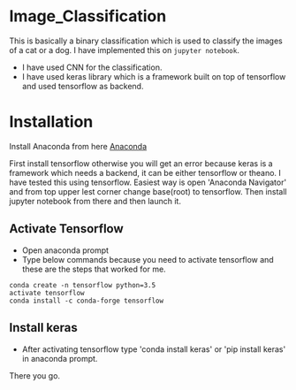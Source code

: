 # Image_Classification

This is basically a binary classification which is used to classify the images of a cat or a dog. I have implemented this on `jupyter notebook`.
- I have used CNN for the classification.
- I have used keras library which is a framework built on top of tensorflow and used tensorflow as backend.

# Installation

Install Anaconda from here [Anaconda](https://www.anaconda.com/download/#windows)

First install tensorflow otherwise you will get an error because keras is a framework which needs a backend, it can be either tensorflow or theano. I have tested this using tensorflow.
Easiest way is open 'Anaconda Navigator' and from top upper lest corner change base(root) to tensorflow.
Then install jupyter notebook from there and then launch it.

## Activate Tensorflow
- Open anaconda prompt
- Type below commands because you need to activate tensorflow and these are the steps that worked for me.
```
conda create -n tensorflow python=3.5
activate tensorflow
conda install -c conda-forge tensorflow
```
## Install keras 
- After activating tensorflow type 'conda install keras' or 'pip install keras' in anaconda prompt.

There you go. 
